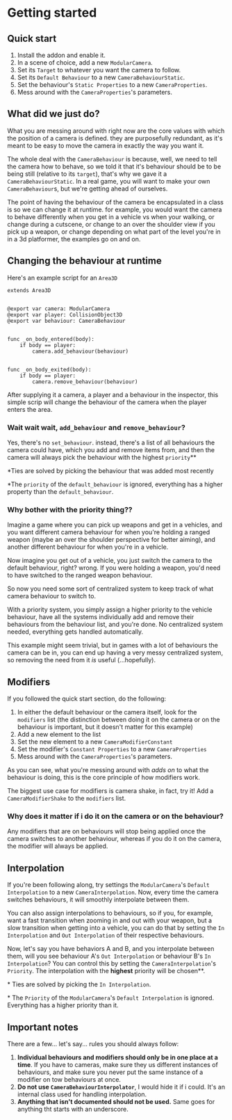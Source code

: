 # Getting started

## Quick start
1. Install the addon and enable it.
2. In a scene of choice, add a new `ModularCamera`.
3. Set its `Target` to whatever you want the camera to follow.
4. Set its `Default Behaviour` to a new `CameraBehaviourStatic`.
5. Set the behaviour's `Static Properties` to a new `CameraProperties`.
6. Mess around with the `CameraProperties`'s parameters.

## What did we just do?
What you are messing around with right now are the core values with which the position of a camera is defined. they are purposefully redundant, as it's meant to be easy to move the camera in exactly the way you want it.

The whole deal with the `CameraBehaviour` is because, well, we need to tell the camera how to behave, so we told it that it's behaviour should be to be being still (relative to its `target`), that's why we gave it a `CameraBehaviourStatic`. In a real game, you will want to make your own `CameraBehaviour`s, but we're getting ahead of ourselves.

The point of having the behaviour of the camera be encapsulated in a class is so we can change it at runtime. for example, you would want the camera to behave differently when you get in a vehicle vs when your walking, or change during a cutscene, or change to an over the shoulder view if you pick up a weapon, or change depending on what part of the level you're in in a 3d platformer, the examples go on and on.

## Changing the behaviour at runtime
Here's an example script for an `Area3D`
```gdscript
extends Area3D


@export var camera: ModularCamera
@export var player: CollisionObject3D
@export var behaviour: CameraBehaviour


func _on_body_entered(body):
	if body == player:
		camera.add_behaviour(behaviour)


func _on_body_exited(body):
	if body == player:
		camera.remove_behaviour(behaviour)
```
After supplying it a camera, a player and a behaviour in the inspector, this simple scrip will change the behaviour of the camera when the player enters the area.

### Wait wait wait, `add_behaviour` and `remove_behaviour`?
Yes, there's no `set_behaviour`. instead, there's a list of all behaviours the camera could have, which you add and remove items from, and then the camera will always pick the behaviour with the highest `priority`\*\*

\*Ties are solved by picking the behaviour that was added most recently

\*The `priority` of the `default_behaviour` is ignored, everything has a higher property than the `default_behaviour`.

### Why bother with the priority thing??
Imagine a game where you can pick up weapons and get in a vehicles, and you want different camera behaviour for when you're holding a ranged weapon (maybe an over the shoulder perspective for better aiming), and another different behaviour for when you're in a vehicle.

Now imagine you get out of a vehicle, you just switch the camera to the default behaviour, right? wrong. If you were holding a weapon, you'd need to have switched to the ranged weapon behaviour.

So now you need some sort of centralized system to keep track of what camera behaviour to switch to.

With a priority system, you simply assign a higher priority to the vehicle behaviour, have all the systems individually add and remove their behaviours from the behaviour list, and you're done. No centralized system needed, everything gets handled automatically.

This example might seem trivial, but in games with a lot of behaviours the camera can be in, you can end up having a very messy centralized system, so removing the need from it *is* useful (...hopefully).

## Modifiers
If you followed the quick start section, do the following:

1. In either the default behaviour or the camera itself, look for the `modifiers` list (the distinction between doing it on the camera or on the behaviour is important, but it doesn't matter for this example)
2. Add a new element to the list
3. Set the new element to a new `CameraModifierConstant`
4. Set the modifier's `Constant Properties` to a new `CameraProperties`
5. Mess around with the `CameraProperties`'s parameters.

As you can see, what you're messing around with *adds on* to what the behaviour is doing, this is the core principle of how modifiers work.

The biggest use case for modifiers is camera shake, in fact, try it! Add a `CameraModifierShake` to the `modifiers` list.

### Why does it matter if i do it on the camera or on the behaviour?
Any modifiers that are on behaviours will stop being applied once the camera switches to another behaviour, whereas if you do it on the camera, the modifier will always be applied.

## Interpolation
If you're been following along, try settings the `ModularCamera`'s `Default Interpolation` to a new `CameraInterpolation`.
Now, every time the camera switches behaviours, it will smoothly interpolate between them.

You can also assign interpolations to behaviours, so if you, for example, want a fast transition when zooming in and out with your weapon, but a slow transition when getting into a vehicle, you can do that by setting the `In Interpolation` and `Out Interpolation` of their respective behaviours.

Now, let's say you have behaviors A and B, and you interpolate between them, will you see behaviour A's `Out Interpolation` or behaviour B's `In Interpolation`? You can control this by setting the `CameraInterpolation`'s `Priority`. The interpolation with the **highest** priority will be chosen\*\*.

\* Ties are solved by picking the `In Interpolation`.

\* The `Priority` of the `ModularCamera`'s `Default Interpolation` is ignored. Everything has a higher priority than it.

## Important notes
There are a few... let's say... rules you should always follow:

1. **Individual behaviours and modifiers should only be in one place at a time**. If you have to cameras, make sure they us different instances of behaviours, and make sure you never put the same instance of a modifier on tow behaviours at once.
2. **Do not use `CameraBehaviourInterpolator`**, I would hide it if i could. It's an internal class used for handling interpolation.
3. **Anything that isn't documented should not be used.** Same goes for anything tht starts with an underscore.